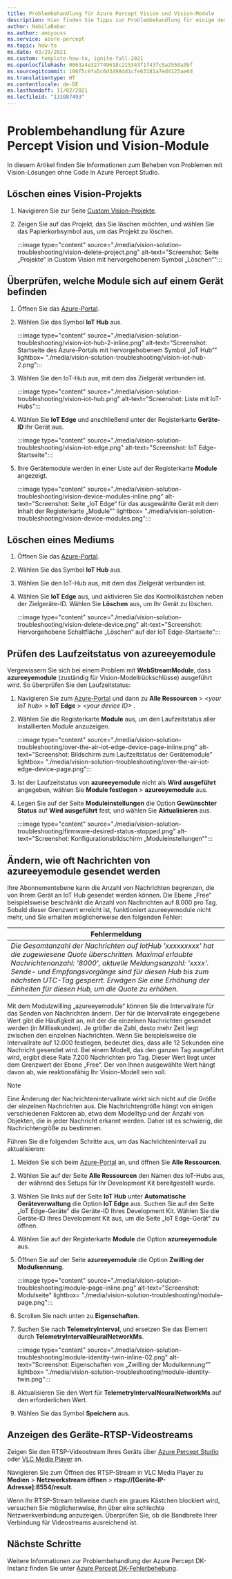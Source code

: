 ```yaml
---
title: Problembehandlung für Azure Percept Vision und Vision-Module
description: Hier finden Sie Tipps zur Problembehandlung für einige der häufigsten Probleme während der Vision-KI-Prototyperstellung.
author: NabilaBabar
ms.author: amiyouss
ms.service: azure-percept
ms.topic: how-to
ms.date: 03/29/2021
ms.custom: template-how-to, ignite-fall-2021
ms.openlocfilehash: 0863a4e327749618c215343f1f43fc5a2550a3bf
ms.sourcegitcommit: 106f5c9fa5c6d3498dd1cfe63181a7ed4125ae6d
ms.translationtype: HT
ms.contentlocale: de-DE
ms.lasthandoff: 11/02/2021
ms.locfileid: "131087493"
---
```

# <a name="troubleshoot-azure-percept-vision-and-vision-modules"></a>Problembehandlung für Azure Percept Vision und Vision-Module

In diesem Artikel finden Sie Informationen zum Beheben von Problemen mit Vision-Lösungen ohne Code in Azure Percept Studio.

## <a name="delete-a-vision-project"></a>Löschen eines Vision-Projekts

1. Navigieren Sie zur Seite [Custom Vision-Projekte](https://www.customvision.ai/projects).

1. Zeigen Sie auf das Projekt, das Sie löschen möchten, und wählen Sie das Papierkorbsymbol aus, um das Projekt zu löschen.

    :::image type="content" source="./media/vision-solution-troubleshooting/vision-delete-project.png" alt-text="Screenshot: Seite „Projekte“ in Custom Vision mit hervorgehobenem Symbol „Löschen“":::

## <a name="check-which-modules-are-on-a-device"></a>Überprüfen, welche Module sich auf einem Gerät befinden

1. Öffnen Sie das [Azure-Portal](https://portal.azure.com/?feature.canmodifystamps=true&Microsoft_Azure_Iothub=aduprod&microsoft_azure_marketplace_ItemHideKey=Microsoft_Azure_ADUHidden#home).

1. Wählen Sie das Symbol **IoT Hub** aus.

    :::image type="content" source="./media/vision-solution-troubleshooting/vision-iot-hub-2-inline.png" alt-text="Screenshot: Startseite des Azure-Portals mit hervorgehobenem Symbol „IoT Hub“" lightbox= "./media/vision-solution-troubleshooting/vision-iot-hub-2.png":::

1. Wählen Sie den IoT-Hub aus, mit dem das Zielgerät verbunden ist.

    :::image type="content" source="./media/vision-solution-troubleshooting/vision-iot-hub.png" alt-text="Screenshot: Liste mit IoT-Hubs":::

1. Wählen Sie **IoT Edge** und anschließend unter der Registerkarte **Geräte-ID** Ihr Gerät aus.

    :::image type="content" source="./media/vision-solution-troubleshooting/vision-iot-edge.png" alt-text="Screenshot: IoT Edge-Startseite":::

1. Ihre Gerätemodule werden in einer Liste auf der Registerkarte **Module** angezeigt.

    :::image type="content" source="./media/vision-solution-troubleshooting/vision-device-modules-inline.png" alt-text="Screenshot: Seite „IoT Edge“ für das ausgewählte Gerät mit dem Inhalt der Registerkarte „Module“" lightbox= "./media/vision-solution-troubleshooting/vision-device-modules.png":::

## <a name="delete-a-device"></a>Löschen eines Mediums

1. Öffnen Sie das [Azure-Portal](https://portal.azure.com/?feature.canmodifystamps=true&Microsoft_Azure_Iothub=aduprod&microsoft_azure_marketplace_ItemHideKey=Microsoft_Azure_ADUHidden#home).

1. Wählen Sie das Symbol **IoT Hub** aus.

1. Wählen Sie den IoT-Hub aus, mit dem das Zielgerät verbunden ist.

1. Wählen Sie **IoT Edge** aus, und aktivieren Sie das Kontrollkästchen neben der Zielgeräte-ID. Wählen Sie **Löschen** aus, um Ihr Gerät zu löschen.

    :::image type="content" source="./media/vision-solution-troubleshooting/vision-delete-device.png" alt-text="Screenshot: Hervorgehobene Schaltfläche „Löschen“ auf der IoT Edge-Startseite":::

## <a name="check-the-runtime-status-of-azureeyemodule"></a>Prüfen des Laufzeitstatus von azureeyemodule

Vergewissern Sie sich bei einem Problem mit **WebStreamModule**, dass **azureeyemodule** (zuständig für Vision-Modellrückschlüsse) ausgeführt wird. So überprüfen Sie den Laufzeitstatus:

1. Navigieren Sie zum [Azure-Portal](https://portal.azure.com/?feature.canmodifystamps=true&Microsoft_Azure_Iothub=aduprod&microsoft_azure_marketplace_ItemHideKey=Microsoft_Azure_ADUHidden#home) und dann zu **Alle Ressourcen** >  *\<your IoT hub>*  > **IoT Edge** >  *\<your device ID>* . 
1. Wählen Sie die Registerkarte **Module** aus, um den Laufzeitstatus aller installierten Module anzuzeigen.

   :::image type="content" source="./media/vision-solution-troubleshooting/over-the-air-iot-edge-device-page-inline.png" alt-text="Screenshot: Bildschirm zum Laufzeitstatus der Gerätemodule" lightbox= "./media/vision-solution-troubleshooting/over-the-air-iot-edge-device-page.png":::

1. Ist der Laufzeitstatus von **azureeyemodule** nicht als **Wird ausgeführt** angegeben, wählen Sie **Module festlegen** > **azureeyemodule** aus. 
1. Legen Sie auf der Seite **Moduleinstellungen** die Option **Gewünschter Status** auf **Wird ausgeführt** fest, und wählen Sie **Aktualisieren** aus.

    :::image type="content" source="./media/vision-solution-troubleshooting/firmware-desired-status-stopped.png" alt-text="Screenshot: Konfigurationsbildschirm „Moduleinstellungen“":::

## <a name="change-how-often-messages-are-sent-from-the-azureeyemodule"></a>Ändern, wie oft Nachrichten von azureeyemodule gesendet werden

Ihre Abonnementebene kann die Anzahl von Nachrichten begrenzen, die von Ihrem Gerät an IoT Hub gesendet werden können. Die Ebene „Free“ beispielsweise beschränkt die Anzahl von Nachrichten auf 8.000 pro Tag. Sobald dieser Grenzwert erreicht ist, funktioniert azureeyemodule nicht mehr, und Sie erhalten möglicherweise den folgenden Fehler:

|Fehlermeldung|
|------|
|*Die Gesamtanzahl der Nachrichten auf IotHub 'xxxxxxxxx' hat die zugewiesene Quote überschritten. Maximal erlaubte Nachrichtenanzahl: '8000', aktuelle Meldungsanzahl: 'xxxx'. Sende- und Empfangsvorgänge sind für diesen Hub bis zum nächsten UTC-Tag gesperrt. Erwägen Sie eine Erhöhung der Einheiten für diesen Hub, um die Quote zu erhöhen.*|

Mit dem Modulzwilling „azureeyemodule“ können Sie die Intervallrate für das Senden von Nachrichten ändern. Der für die Intervallrate eingegebene Wert gibt die Häufigkeit an, mit der die einzelnen Nachrichten gesendet werden (in Millisekunden). Je größer die Zahl, desto mehr Zeit liegt zwischen den einzelnen Nachrichten. Wenn Sie beispielsweise die Intervallrate auf 12.000 festlegen, bedeutet dies, dass alle 12 Sekunden eine Nachricht gesendet wird. Bei einem Modell, das den ganzen Tag ausgeführt wird, ergibt diese Rate 7.200 Nachrichten pro Tag. Dieser Wert liegt unter dem Grenzwert der Ebene „Free“. Der von Ihnen ausgewählte Wert hängt davon ab, wie reaktionsfähig Ihr Vision-Modell sein soll.

> [!NOTE]
> Eine Änderung der Nachrichtenintervallrate wirkt sich nicht auf die Größe der einzelnen Nachrichten aus. Die Nachrichtengröße hängt von einigen verschiedenen Faktoren ab, etwa dem Modelltyp und der Anzahl von Objekten, die in jeder Nachricht erkannt werden. Daher ist es schwierig, die Nachrichtengröße zu bestimmen.

Führen Sie die folgenden Schritte aus, um das Nachrichtenintervall zu aktualisieren:

1. Melden Sie sich beim [Azure-Portal](https://ms.portal.azure.com/?feature.canmodifystamps=true&Microsoft_Azure_Iothub=aduprod#home) an, und öffnen Sie **Alle Ressourcen**.

1. Wählen Sie auf der Seite **Alle Ressourcen** den Namen des IoT-Hubs aus, der während des Setups für Ihr Development Kit bereitgestellt wurde.

1. Wählen Sie links auf der Seite **IoT Hub** unter **Automatische Geräteverwaltung** die Option **IoT Edge** aus. Suchen Sie auf der Seite „IoT Edge-Geräte“ die Geräte-ID Ihres Development Kit. Wählen Sie die Geräte-ID Ihres Development Kit aus, um die Seite „IoT Edge-Gerät“ zu öffnen.

1. Wählen Sie auf der Registerkarte **Module** die Option **azureeyemodule** aus.

1. Öffnen Sie auf der Seite **azureeyemodule** die Option **Zwilling der Modulkennung**.

    :::image type="content" source="./media/vision-solution-troubleshooting/module-page-inline.png" alt-text="Screenshot: Modulseite" lightbox= "./media/vision-solution-troubleshooting/module-page.png":::

1. Scrollen Sie nach unten zu **Eigenschaften**.
1. Suchen Sie nach **TelemetryInterval**, und ersetzen Sie das Element durch **TelemetryIntervalNeuralNetworkMs**.

    :::image type="content" source="./media/vision-solution-troubleshooting/module-identity-twin-inline-02.png" alt-text="Screenshot: Eigenschaften von „Zwilling der Modulkennung“" lightbox= "./media/vision-solution-troubleshooting/module-identity-twin.png":::

1. Aktualisieren Sie den Wert für **TelemetryIntervalNeuralNetworkMs** auf den erforderlichen Wert.

1. Wählen Sie das Symbol **Speichern** aus.

## <a name="view-device-rtsp-video-stream"></a>Anzeigen des Geräte-RTSP-Videostreams

Zeigen Sie den RTSP-Videostream Ihres Geräts über [Azure Percept Studio](./how-to-view-video-stream.md) oder [VLC Media Player](https://www.videolan.org/vlc/index.html) an.

Navigieren Sie zum Öffnen des RTSP-Stream in VLC Media Player zu **Medien** > **Netzwerkstream öffnen** > **rtsp://[Geräte-IP-Adresse]:8554/result**.

Wenn Ihr RTSP-Stream teilweise durch ein graues Kästchen blockiert wird, versuchen Sie möglicherweise, ihn über eine schlechte Netzwerkverbindung anzuzeigen. Überprüfen Sie, ob die Bandbreite Ihrer Verbindung für Videostreams ausreichend ist.

## <a name="next-steps"></a>Nächste Schritte

Weitere Informationen zur Problembehandlung der Azure Percept DK-Instanz finden Sie unter [Azure Percept DK-Fehlerbehebung](./troubleshoot-dev-kit.md).
